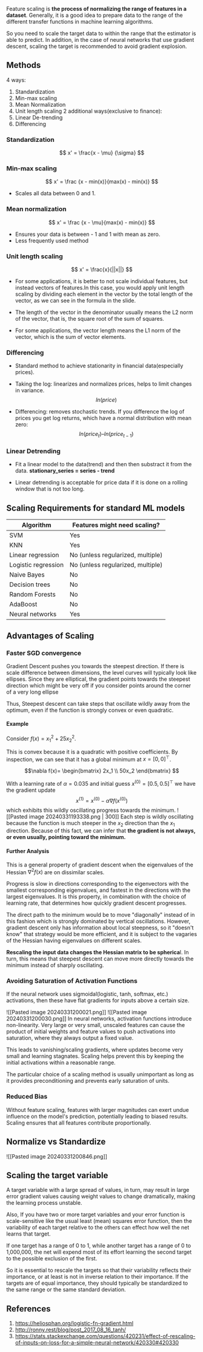Feature scaling is **the process of normalizing the range of features in a dataset**. Generally, it is a good idea to prepare data to the range of the different transfer functions in machine learning algorithms. 

So you need to scale the target data to within the range that the estimator is able to predict.
In addition, in the case of neural networks that use gradient descent, scaling the target is recommended to avoid gradient explosion.

## Methods
4 ways:
1. Standardization
2. Min-max scaling
3. Mean Normalization
4. Unit length scaling
2 additional ways(exclusive to finance):
1. Linear De-trending
2. Differencing
### Standardization
$$ x' = \frac{x - \mu} {\sigma} $$

### Min-max scaling

$$
x' = \frac {x - min(x)}{max(x) - min(x)}
$$
- Scales all data between 0 and 1.

### Mean normalization

$$
x' = \frac {x - \mu}{max(x) - min(x)}
$$
- Ensures your data is between - 1 and 1 with mean as zero.
- Less frequently used method
### Unit length scaling

$$
x' = \frac{x}{||x||}
$$
- For some applications, it is better to not scale individual features, but instead vectors of features.In this case, you would apply unit length scaling by dividing each element in the vector by the total length of the vector, as we can see in the formula in the slide.

- The length of the vector in the denominator usually means the L2 norm of the vector, that is, the square root of the sum of squares.

- For some applications, the vector length means the L1 norm of the vector, which is the sum of vector elements.

### Differencing
- Standard method to achieve stationarity in financial data(especially prices).
- Taking the log: linearizes and normalizes prices, helps to limit changes in variance. 
$$
ln(price)
$$

- Differencing: removes stochastic trends. If you difference the log of prices you get log returns, which have a normal distribution with mean zero:
$$
ln(price_t) – ln(price_{t-1})
$$
### Linear Detrending
- Fit a linear model to the data(trend) and then then substract it from the data.
 **stationary_series = series - trend**

- Linear detrending is acceptable for price data if it is done on a rolling window that is not too long.

## Scaling Requirements for standard ML models

| Algorithm           | Features might need scaling?      |
| ------------------- | --------------------------------- |
| SVM                 | Yes                               |
| KNN                 | Yes                               |
| Linear regression   | No (unless regularized, multiple) |
| Logistic regression | No (unless regularized, multiple) |
| Naive Bayes         | No                                |
| Decision trees      | No                                |
| Random Forests      | No                                |
| AdaBoost            | No                                |
| Neural networks     | Yes                               |

## Advantages of Scaling

### Faster SGD convergence

Gradient Descent pushes you towards the steepest direction. If there is scale difference between dimensions, the level curves will typically look like ellipses. Since they are elliptical, the gradient points towards the steepest direction which might be very off if you consider points around the corner of a very long ellipse

Thus, Steepest descent can take steps that oscillate wildly away from the optimum, even if the function is strongly convex or even quadratic. 

#### Example

Consider $f(x)=x_1^2 + 25x_2^2$. 

This is convex because it is a quadratic with positive coefficients. By inspection, we can see that it has a global minimum at $x=[0,0]^⊤$.

$$\nabla f(x)=
\begin{bmatrix}
2x_1 \\
50x_2
\end{bmatrix}
$$

With a learning rate of $\alpha=0.035$ and initial guess $x^{(0)}=[0.5, 0.5]^\top$ we have the gradient update
$$
x^{(1)} =x^{(0)}-\alpha \nabla f\left(x^{(0)}\right)
$$
which exhibits this wildly oscillating progress towards the minimum.
![[Pasted image 20240331193338.png | 300]]
Each step is wildly oscillating because the function is much steeper in the $x_2$ direction than the $x_1$ direction. Because of this fact, we can infer that **the gradient is not always, or even usually, pointing toward the minimum.**

#### Further Analysis

This is a general property of gradient descent when the eigenvalues of the Hessian $\nabla^2 f(x)$ are on dissimilar scales. 

Progress is slow in directions corresponding to the eigenvectors with the smallest corresponding eigenvalues, and fastest in the directions with the largest eigenvalues. It is this property, in combination with the choice of learning rate, that determines how quickly gradient descent progresses.

The direct path to the minimum would be to move "diagonally" instead of in this fashion which is strongly dominated by vertical oscillations. However, gradient descent only has information about local steepness, so it "doesn't know" that strategy would be more efficient, and it is subject to the vagaries of the Hessian having eigenvalues on different scales.

**Rescaling the input data changes the Hessian matrix to be spherica**l. In turn, this means that steepest descent can move more directly towards the minimum instead of sharply oscillating.
### Avoiding Saturation of Activation Functions

If the neural network uses sigmoidal(logistic, tanh, softmax, etc.) activations, then these have flat gradients for inputs above  a certain size. 

![[Pasted image 20240331200021.png]]
![[Pasted image 20240331200030.png]]
In neural networks, activation functions introduce non-linearity. Very large or very small, unscaled features can cause the product of initial weights and feature values to push activations into saturation, where they always output a fixed value. 

This leads to vanishing/scaling gradients, where updates become very small and learning stagnates. Scaling helps prevent this by keeping the initial activations within a reasonable range.

The particular choice of a scaling method is usually unimportant as long as it provides preconditioning and prevents early saturation of units.
### Reduced Bias

Without feature scaling, features with larger magnitudes can exert undue influence on the model's prediction, potentially leading to biased results. Scaling ensures that all features contribute proportionally.

## Normalize vs Standardize
![[Pasted image 20240331200846.png]]
## Scaling the target variable
A target variable with a large spread of values, in turn, may result in large error gradient values causing weight values to change dramatically, making the learning process unstable.

Also, If you have two or more target variables and your error function is scale-sensitive like the usual least (mean) squares error function, then the variability of each target relative to the others can effect how well the net learns that target. 

If one target has a range of 0 to 1, while another target has a range of 0 to 1,000,000, the net will expend most of its effort learning the second target to the possible exclusion of the first. 

So it is essential to rescale the targets so that their variability reflects their importance, or at least is not in inverse relation to their importance. If the targets are of equal importance, they should typically be standardized to the same range or the same standard deviation.
## References
1. https://heliosphan.org/logistic-fn-gradient.html
2. http://ronny.rest/blog/post_2017_08_16_tanh/
3. https://stats.stackexchange.com/questions/420231/effect-of-rescaling-of-inputs-on-loss-for-a-simple-neural-network/420330#420330


